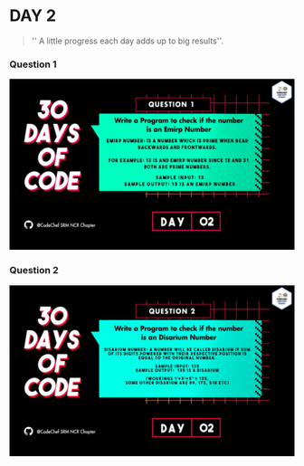 # DAY 2
> '' A little progress each day adds up to big results''.
### Question 1
<p align="center">
  <img width="auto" height="auto" src="../../.github/Day2-1.jpeg">
</p>

### Question 2
<p align="center">
  <img width="auto" height="auto" src="../../.github/Day2-2.jpeg">
</p>
